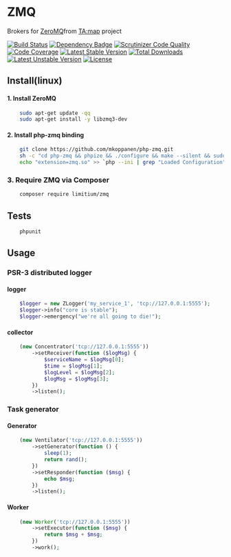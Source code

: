 ZMQ
================

Brokers for [ZeroMQ](http://zeromq.org/)from [TA:map](https://github.com/limitium/C-CTA-map-frontend/) project 

[![Build Status](https://travis-ci.org/limitium/zmq.svg?branch=master)](https://travis-ci.org/limitium/zmq)
[![Dependency Badge](https://www.versioneye.com/user/projects/55437151d8fe1a25cc00008b/badge.svg?style=flat)](https://www.versioneye.com/user/projects/55437151d8fe1a25cc00008b)
[![Scrutinizer Code Quality](https://scrutinizer-ci.com/g/limitium/zmq/badges/quality-score.png?b=master)](https://scrutinizer-ci.com/g/limitium/zmq/?branch=master)
[![Code Coverage](https://scrutinizer-ci.com/g/limitium/zmq/badges/coverage.png?b=master)](https://scrutinizer-ci.com/g/limitium/zmq/?branch=master)
[![Latest Stable Version](https://poser.pugx.org/limitium/zmq/v/stable)](https://packagist.org/packages/limitium/zmq)
[![Total Downloads](https://poser.pugx.org/limitium/zmq/downloads)](https://packagist.org/packages/limitium/zmq)
[![Latest Unstable Version](https://poser.pugx.org/limitium/zmq/v/unstable)](https://packagist.org/packages/limitium/zmq)
[![License](https://poser.pugx.org/limitium/zmq/license)](https://packagist.org/packages/limitium/zmq)

## Install(linux)

#### 1. Install ZeroMQ

```bash
    sudo apt-get update -qq
    sudo apt-get install -y libzmq3-dev
```

#### 2. Install php-zmq binding

```bash
    git clone https://github.com/mkoppanen/php-zmq.git
    sh -c "cd php-zmq && phpize && ./configure && make --silent && sudo make install"
    echo "extension=zmq.so" >> `php --ini | grep "Loaded Configuration" | sed -e "s|.*:\s*||"`
```

### 3. Require ZMQ via Composer

```bash
    composer require limitium/zmq
```

## Tests

```bash
    phpunit
```

## Usage

### PSR-3 distributed logger

#### logger

```php
    $logger = new ZLogger('my_service_1', 'tcp://127.0.0.1:5555');
    $logger->info("core is stable");
    $logger->emergency("we're all going to die!");
```

#### collector

```php
    (new Concentrator('tcp://127.0.0.1:5555'))
        ->setReceiver(function ($logMsg) {
            $serviceName = $logMsg[0];
            $time = $logMsg[1];
            $logLevel = $logMsg[2];
            $logMsg = $logMsg[3];
        })
        ->listen();
```

### Task generator

#### Generator

```php
    (new Ventilator('tcp://127.0.0.1:5555'))
        ->setGenerator(function () {
            sleep(1);
            return rand();
        })
        ->setResponder(function ($msg) {
            echo $msg;
        })
        ->listen();
```

#### Worker

```php
    (new Worker('tcp://127.0.0.1:5555'))
        ->setExecutor(function ($msg) {
            return $msg + $msg;
        })
        ->work();
```